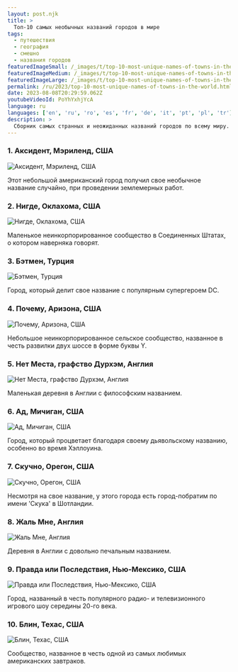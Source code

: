 ```yaml
---
layout: post.njk
title: >
  Топ-10 самых необычных названий городов в мире
tags:
  - путешествия
  - география
  - смешно
  - названия городов
featuredImageSmall: /_images/t/top-10-most-unique-names-of-towns-in-the-world-cover-ru-small.webp
featuredImageMedium: /_images/t/top-10-most-unique-names-of-towns-in-the-world-cover-ru-medium.webp
featuredImageLarge: /_images/t/top-10-most-unique-names-of-towns-in-the-world-cover-ru-large.webp
permalink: /ru/2023/top-10-most-unique-names-of-towns-in-the-world.html
date: 2023-08-08T20:29:59.062Z
youtubeVideoId: PoYhYxhjYcA
language: ru
languages: ['en', 'ru', 'ro', 'es', 'fr', 'de', 'it', 'pt', 'pl', 'tr']
description: >
  Сборник самых странных и неожиданных названий городов по всему миру.
---
```


### 1. Аксидент, Мэриленд, США

![Аксидент, Мэриленд, США](/_images/2/20b92b0d6156e08a82074d0730193277-medium.webp)

Этот небольшой американский город получил свое необычное название случайно, при проведении землемерных работ.

### 2. Нигде, Оклахома, США

![Нигде, Оклахома, США](/_images/a/ad640bda12314d697ab3affa72bc4477-medium.webp)

Маленькое неинкорпорированное сообщество в Соединенных Штатах, о котором наверняка говорят.

### 3. Бэтмен, Турция

![Бэтмен, Турция](/_images/9/917d9fb3e8e58d19e1c8ca8a329ba684-medium.webp)

Город, который делит свое название с популярным супергероем DC.

### 4. Почему, Аризона, США

![Почему, Аризона, США](/_images/9/9e0979e11c3cd511eed2f8f91c417351-medium.webp)

Небольшое неинкорпорированное сельское сообщество, названное в честь развилки двух шоссе в форме буквы Y.

### 5. Нет Места, графство Дурхэм, Англия

![Нет Места, графство Дурхэм, Англия](/_images/b/b282af715e48041d2e1b983a996761e5-medium.webp)

Маленькая деревня в Англии с философским названием.

### 6. Ад, Мичиган, США

![Ад, Мичиган, США](/_images/6/6f8ea00c6d78c8726776f343a737aec2-medium.webp)

Город, который процветает благодаря своему дьявольскому названию, особенно во время Хэллоуина.

### 7. Скучно, Орегон, США

![Скучно, Орегон, США](/_images/8/836f8e5221d18b44f5f79747782e2196-medium.webp)

Несмотря на свое название, у этого города есть город-побратим по имени 'Скука' в Шотландии.

### 8. Жаль Мне, Англия

![Жаль Мне, Англия](/_images/d/d45d0ba55c129d05dabc2bfcde5dfcd8-medium.webp)

Деревня в Англии с довольно печальным названием.

### 9. Правда или Последствия, Нью-Мексико, США

![Правда или Последствия, Нью-Мексико, США](/_images/7/7b268ff002fe9e3fc41709c455fa8b68-medium.webp)

Город, названный в честь популярного радио- и телевизионного игрового шоу середины 20-го века.

### 10. Блин, Техас, США

![Блин, Техас, США](/_images/4/44a73c183960ee937c427dc610822dab-medium.webp)

Сообщество, названное в честь одной из самых любимых американских завтраков.

